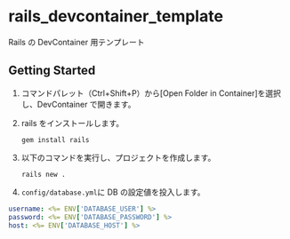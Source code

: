 # rails_devcontainer_template

Rails の DevContainer 用テンプレート

## Getting Started

1. コマンドパレット（Ctrl+Shift+P）から[Open Folder in Container]を選択し、DevContainer で開きます。
1. rails をインストールします。

   `gem install rails`

1. 以下のコマンドを実行し、プロジェクトを作成します。

   `rails new .`

1. `config/database.yml`に DB の設定値を投入します。

```yml
username: <%= ENV['DATABASE_USER'] %>
password: <%= ENV['DATABASE_PASSWORD'] %>
host: <%= ENV['DATABASE_HOST'] %>
```

